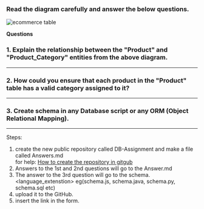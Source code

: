 ### Read the diagram carefully and answer the below questions. ###

![ecommerce table](https://raw.githubusercontent.com/iAmritMalviya/DB-Assignment/main/product-management-ecommerce-table-.webp)

**Questions**

### 1. Explain the relationship between the "Product" and "Product_Category" entities from the above diagram. ###

-------

### 2. How could you ensure that each product in the "Product" table has a valid category assigned to it? ###

-------

### 3. Create schema in any Database script or any ORM (Object Relational Mapping). ###

-------



Steps: 
1. create the new public repository called DB-Assignment and make a file called Answers.md
   <br> for help: [How to create the repository in gitgub](https://www.geeksforgeeks.org/creating-repository-in-github/)
2. Answers to the 1st and 2nd questions will go to the Answer.md
3. The answer to the 3rd question will go to the schema.<language_extenstion> eg(schema.js, schema.java, schema.py, schema.sql etc)
4. upload it to the GitHub.
5. insert the link in the form.

